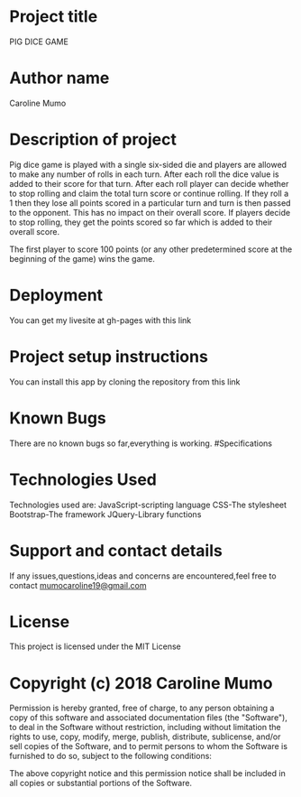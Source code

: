 # Project title
PIG DICE GAME
# Author name
Caroline Mumo
# Description of project
Pig dice game is played with a single six-sided die and players are allowed to make any number of rolls in each turn. After each roll the dice value is added to their score for that turn. After each roll player can decide whether to stop rolling and claim the total turn score or continue rolling. If they roll a 1 then they lose all points scored in a particular turn and turn is then passed to the opponent. This has no impact on their overall score. If players decide to stop rolling, they get the points scored so far which is added to their overall score.

The first player to score 100 points (or any other predetermined score at the beginning of the game) wins the game.

# Deployment
You can get my livesite at gh-pages with this link 

# Project setup instructions
You can install this app by cloning the repository from this link

# Known Bugs
There are no known bugs so far,everything is working.
#Specifications


# Technologies Used
Technologies used are:
JavaScript-scripting language
CSS-The stylesheet
Bootstrap-The framework
JQuery-Library functions

# Support and contact details
 If any issues,questions,ideas and concerns are encountered,feel free to contact mumocaroline19@gmail.com

# License
This project is licensed under the MIT License
# Copyright (c) 2018 Caroline Mumo
Permission is hereby granted, free of charge, to any person obtaining a copy
of this software and associated documentation files (the "Software"), to deal
in the Software without restriction, including without limitation the rights
to use, copy, modify, merge, publish, distribute, sublicense, and/or sell
copies of the Software, and to permit persons to whom the Software is
furnished to do so, subject to the following conditions:

The above copyright notice and this permission notice shall be included in
all copies or substantial portions of the Software.

